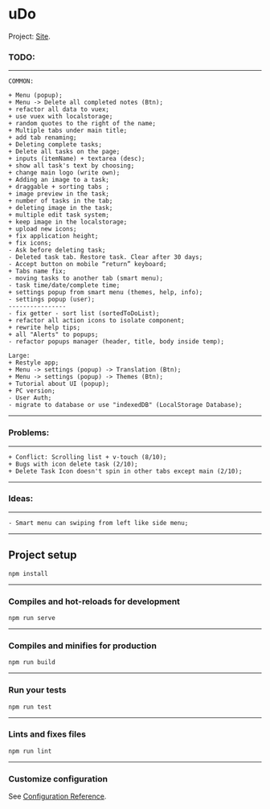 # uDo
Project: [Site](http://rayvector.beget.tech/).
### TODO:
___
```
COMMON:

+ Menu (popup);
+ Menu -> Delete all completed notes (Btn);
+ refactor all data to vuex;
+ use vuex with localstorage;
+ random quotes to the right of the name;
+ Multiple tabs under main title;
+ add tab renaming;
+ Deleting complete tasks;
+ Delete all tasks on the page;
+ inputs (itemName) + textarea (desc);
+ show all task's text by choosing;
+ change main logo (write own);
+ Adding an image to a task;
+ draggable + sorting tabs ;
+ image preview in the task;
+ number of tasks in the tab;
+ deleting image in the task;
+ multiple edit task system;
+ keep image in the localstorage;
+ upload new icons;
+ fix application height;
+ fix icons;
- Ask before deleting task;
- Deleted task tab. Restore task. Clear after 30 days;
- Accept button on mobile “return” keyboard;
+ Tabs name fix;
- moving tasks to another tab (smart menu);
- task time/date/complete time;
+ settings popup from smart menu (themes, help, info);
- settings popup (user);
----------------
- fix getter - sort list (sortedToDoList);
+ refactor all action icons to isolate component;
+ rewrite help tips;
+ all "Alerts" to popups;
- refactor popups manager (header, title, body inside temp);

Large:
+ Restyle app;
+ Menu -> settings (popup) -> Translation (Btn);
+ Menu -> settings (popup) -> Themes (Btn);
+ Tutorial about UI (popup);
+ PC version;
- User Auth;
- migrate to database or use "indexedDB" (LocalStorage Database);
```
___

### Problems:
___
```
+ Conflict: Scrolling list + v-touch (8/10);
+ Bugs with icon delete task (2/10);
+ Delete Task Icon doesn't spin in other tabs except main (2/10);
```
___

### Ideas:
___
```
- Smart menu can swiping from left like side menu;
```
___

## Project setup
```
npm install
```
___
### Compiles and hot-reloads for development
```
npm run serve
```
___
### Compiles and minifies for production
```
npm run build
```
___
### Run your tests
```
npm run test
```
___
### Lints and fixes files
```
npm run lint
```
___
### Customize configuration
See [Configuration Reference](https://cli.vuejs.org/config/).
